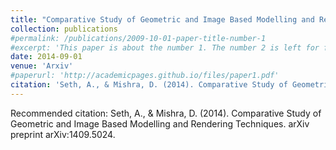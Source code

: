 ```yaml
---
title: "Comparative Study of Geometric and Image Based Modelling and Rendering Techniques"
collection: publications
#permalink: /publications/2009-10-01-paper-title-number-1
#excerpt: 'This paper is about the number 1. The number 2 is left for future work.'
date: 2014-09-01
venue: 'Arxiv'
#paperurl: 'http://academicpages.github.io/files/paper1.pdf'
citation: 'Seth, A., & Mishra, D. (2014). Comparative Study of Geometric and Image Based Modelling and Rendering Techniques. arXiv preprint arXiv:1409.5024.'
---
```

<!-- This paper is about the number 1. The number 2 is left for future work.

[Download paper here](http://academicpages.github.io/files/paper1.pdf) -->

Recommended citation: Seth, A., & Mishra, D. (2014). Comparative Study of Geometric and Image Based Modelling and Rendering Techniques. arXiv preprint arXiv:1409.5024.